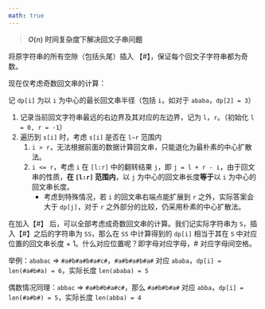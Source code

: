 ```yaml
---
math: true
---
```


> **$O(n)$ 时间复杂度下解决回文子串问题**

将原字符串的所有空隙（包括头尾）插入 【#】，保证每个回文子字符串都为奇数。

现在仅考虑奇数回文串的计算：

记 `dp[i]` 为以 `i` 为中心的最长回文串半径（包括 `i`，如对于 `ababa`，`dp[2] = 3`）

1. 记录当前回文字符串最远的右边界及其对应的左边界，记为 `l`，`r`。（初始化 `l = 0, r = -1`）
2. 遍历到 `s[i]` 时，考虑 `s[i]` 是否在 `l~r` 范围内
   1. `i > r`，无法根据前面的数据计算回文串，只能退化为最朴素的中心扩散法。
   2. `i <= r`，考虑 `i` 在 `[l:r]` 中的翻转结果 `j`，即 `j = l + r - i`，由于回文串的性质，**在 `[l:r]` 范围内**，以 `j` 为中心的回文串长度**等于**以 `i` 为中心的回文串长度。
      - 考虑到特殊情况，若 `i` 的回文串右端点能扩展到 `r` 之外，实际答案会大于 `dp[j]`，对于 `r` 之外部分的比较，仍采用朴素的中心扩散法。

在加入【#】 后，可以全部考虑成奇数回文串的计算。我们记实际字符串为 `S`，插入【#】之后的字符串为 `SS`，那么在 `SS` 中计算得到的 `dp[i]` 相当于其在 `S` 中对应位置的回文串长度 + 1。什么对应位置呢？即字母对应字母，# 对应字母间空格。

举例：`ababac` => `#a#b#a#b#a#c#`，`#a#b#a#b#a#` 对应 `ababa`，`dp[i] = len(#a#b#a) = 6`，实际长度 `len(ababa) = 5`

偶数情况同理：`abbac` => `#a#b#b#a#c#`，那么 `#a#b#b#a#` 对应 `abba`，`dp[i] = len(#a#b#) = 5`，实际长度 `len(abba) = 4`
